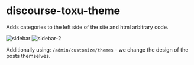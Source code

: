 # discourse-toxu-theme


Adds categories to the left side of the site and html arbitrary code.


<img class="mfp-img" alt="sidebar" src="https://toxu.ru/uploads/default/original/2X/f/f9ca3533b012cafd9e4fe281304e056b3f953f47.jpeg" style="max-height: 589px;">



<img class="mfp-img" alt="sidebar-2" src="https://toxu.ru/uploads/default/original/2X/5/5f952b888e2ec000d5d0c1df7dafaf08df32dd8c.jpeg" style="max-height: 589px;">


Additionally using: `/admin/customize/themes` - we change the design of the posts themselves.

